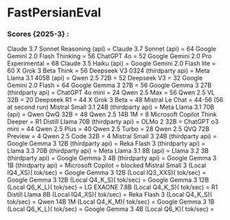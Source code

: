 # FastPersianEval

### Scores {2025-3} :

Claude 3.7 Sonnet Reasoning (api) = 
Claude 3.7 Sonnet (api) = 64
Google Gemini 2.0 Flash Thinking = 56
ChatGPT 4o = 52
Google Gemini 2.0 Pro Experimental = 68
Claude 3.5 Haiku (api) =
Google Gemini 2.0 Flash lite = 60
X Grok 3 Beta Think = 56
Deepseek V3 0324 (thirdparty api) =
Meta Llama 3.1 405B (api) = 
Qwen 2.5 72B = 52
Deepseek V3 = 32
Google Gemini 2.0 Flash = 64
Google Gemma 3 27B = 56
Google Gemma 3 27B (thirdparty api) =
ChatGPT 4o mini = 24
Qwen 2.5 Max = 56
Qwen 2.5 VL 32B = 20
Deepseek R1 = 44
X Grok 3 Beta = 48
Mistral Le Chat = 44-56 (56 at second run)
Mistral Small 3.1 24B (thirdparty api) =
Meta Llama 3.1 70B (api) =
Qwen QwQ 32B = 48
Qwen 2.5 14B 1M = 8
Microsoft Copilot Think Deeper =
R1 Distill Llama 70B (thirdparty api) =
OLMo 2 32B =
ChatGPT o3 mini = 44
Qwen 2.5 Plus = 40
Qwen 2.5 Turbo = 28
Qwen 2.5 QVQ 72B Preview = 4
Qwen 2.5 Code 32B = 4
Mistral Small 3 24B (thirdparty api) =
Google Gemma 3 12B (thirdparty api) =
Reka Flash 3 (thirdparty api) =
Llama 3.3 70B (thirdparty api) = 
Meta Llama 3.1 8B (api) =
Llama 3.2 3B (thirdparty api) = 
Google Gemma 3 4B (thirdparty api) =
Google Gemma 3 1B (thirdparty api) =
Microsoft Copilot = blocked
Mistral Small 3 (Local IQ4_XS)( tok/sec) =
Google Gemma 3 12B (Local IQ3_XXS)( tok/sec) =
Google Gemma 3 12B (Local Q4_K_S)( tok/sec) =
Google Gemma 3 12B (Local Q6_K_L)( tok/sec) =
LG EXAONE 7.8B (Local Q4_K_S)( tok/sec) =
R1 Distill Llama 8B (Local IQ4_XS)( tok/sec) =
Reka Flash 3 (Local Q4_K_S)( tok/sec) =
Qwen 14B 1M (Local Q4_K_M)( tok/sec) =
Google Gemma 3 1B (Local Q6_K_L)( tok/sec) =
Google Gemma 3 4B (Local Q6_K)( tok/sec) =

